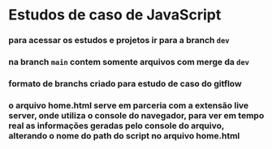 # Estudos de caso de JavaScript

### para acessar os estudos e projetos ir para a branch `dev`

### na branch `main` contem somente arquivos com merge da `dev`

### formato de branchs criado para estudo de caso do gitflow

### o arquivo home.html serve em parceria com a extensão live server, onde utiliza o console do navegador, para ver em tempo real as informações geradas pelo console do arquivo, alterando o nome do path do script no arquivo home.html
